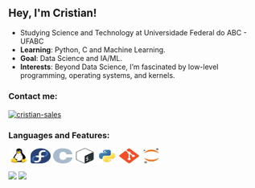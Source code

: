 ## Hey, I'm Cristian!


-  Studying Science and Technology at Universidade Federal do ABC - UFABC
-  **Learning**: Python, C and Machine Learning.
-  **Goal**: Data Science and IA/ML.
-  **Interests**: Beyond Data Science, I’m fascinated by low-level programming, operating systems, and kernels.

<h3 align="left">Contact me:</h3>
<p align="left">
<a href="https://www.linkedin.com/in/cristian-sales-7092212b04" target="_blank"><img align="center" src="https://raw.githubusercontent.com/rahuldkjain/github-profile-readme-generator/master/src/images/icons/Social/linked-in-alt.svg" alt="cristian-sales" height="30" width="40" />
</a>
</p>

<h3 align="left">Languages and Features:</h3>
<p align="left">
  
  <img align="center" src="https://raw.githubusercontent.com/devicons/devicon/master/icons/linux/linux-original.svg" alt="linux" height="30" width="40"/>
  
  <img align="center" src="https://raw.githubusercontent.com/devicons/devicon/master/icons/fedora/fedora-original.svg" alt="fedora" height="30" width="40"/>
    
  <img align="center" src="https://raw.githubusercontent.com/devicons/devicon/master/icons/c/c-original.svg" alt="c" height="30" width="40"/>
  
  <img align="center" src="https://raw.githubusercontent.com/devicons/devicon/master/icons/bash/bash-original.svg" alt="bash" height="30" width="40"/>
    
  <img align="center" src="https://raw.githubusercontent.com/devicons/devicon/master/icons/python/python-original.svg" alt="python" height="30" width="40"/>
    
  <img align="center" src="https://raw.githubusercontent.com/devicons/devicon/master/icons/git/git-original.svg" alt="git" height="30" width="40"/>
  
  <img align="center" src="https://raw.githubusercontent.com/devicons/devicon/master/icons/jupyter/jupyter-original.svg" alt="jupyter" height="30" width="40"/>
  
</p>

<div>
  <img height=200 align="center" src="https://github-readme-stats.vercel.app/api?username=cristianism0&show_icons=true&theme=tokyonight"/>
  <img height=200 align="center" src="https://github-readme-stats.vercel.app/api/top-langs?username=cristianism0&layout=donut&exclude_repo=cristianism0,cristianism0.github.io,Backup-Blog-jekyll&card_width=320&theme=tokyonight"/>
</div>


